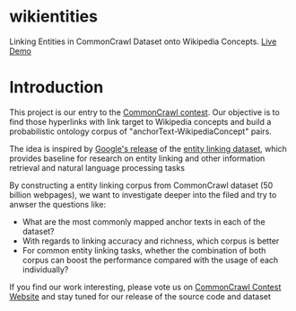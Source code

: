 wikientities
============

Linking Entities in CommonCrawl Dataset onto Wikipedia Concepts. [Live Demo](http://wikientities.appspot.com/)

Introduction
============
This project is our entry to the [CommonCrawl contest](http://commoncrawl.org/first-ever-code-contest/). Our objective is to find those hyperlinks with link target to Wikipedia concepts and build a probabilistic ontology corpus of "anchorText-WikipediaConcept" pairs.

The idea is inspired by [Google's release](http://googleresearch.blogspot.sg/2012/05/from-words-to-concepts-and-back.html) of the [entity linking dataset](http://www-nlp.stanford.edu/pubs/crosswikis-data.tar.bz2/), which provides baseline for research on entity linking and other information retrieval and natural language processing tasks

By constructing a entity linking corpus from CommonCrawl dataset (50 billion webpages), we want to investigate deeper into the filed and try to anwser the questions like:

* What are the most commonly mapped anchor texts in each of the dataset?
* With regards to linking accuracy and richness, which corpus is better
* For common entity linking tasks, whether the combination of both corpus can boost the performance compared with the usage of each individually?

If you find our work interesting, please vote us on [CommonCrawl Contest Website](https://iframe.wizehive.com/voting/view/4f6cd92e-abe0-4178-a52c-4e0b0a22228d/4608/749105/0) and stay tuned for our release of the source code and dataset